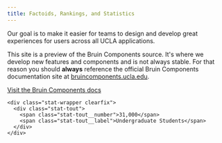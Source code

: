 ```yaml
---
title: Factoids, Rankings, and Statistics
---
```

Our goal is to make it easier for teams to design and develop great experiences for users across all UCLA applications.

This site is a preview of the Bruin Components source. It's where we develop new features and components and is not always stable. For that reason you should **always** reference the official Bruin Components documentation site at [bruincomponents.ucla.edu](https://bruincomponents.ucla.edu/).

<a href="https://bruincomponents.ucla.edu/" class="create-button">Visit the Bruin Components docs</a>

```
<div class="stat-wrapper clearfix">
  <div class="stat-tout">
    <span class="stat-tout__number">31,000</span>
    <span class="stat-tout__label">Undergraduate Students</span>
  </div>
</div>
```
